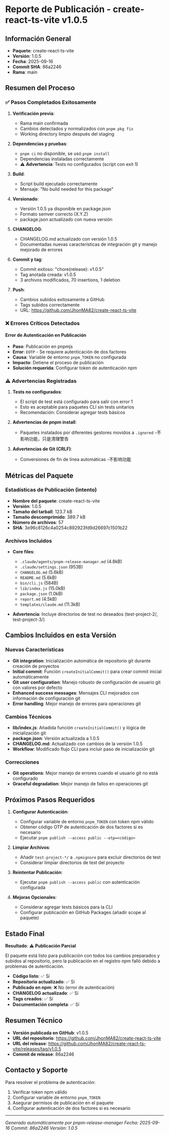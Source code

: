 # Reporte de Publicación - create-react-ts-vite v1.0.5

## Información General
- **Paquete**: create-react-ts-vite
- **Versión**: 1.0.5
- **Fecha**: 2025-09-16
- **Commit SHA**: 86a2246
- **Rama**: main

## Resumen del Proceso

### ✅ Pasos Completados Exitosamente
1. **Verificación previa**:
   - Rama main confirmada
   - Cambios detectados y normalizados con `pnpm pkg fix`
   - Working directory limpio después del staging

2. **Dependencias y pruebas**:
   - `pnpm ci` no disponible, se usó `pnpm install`
   - Dependencias instaladas correctamente
   - ⚠️ **Advertencia**: Tests no configurados (script con exit 1)

3. **Build**:
   - Script build ejecutado correctamente
   - Mensaje: "No build needed for this package"

4. **Versionado**:
   - Versión 1.0.5 ya disponible en package.json
   - Formato semver correcto (X.Y.Z)
   - package.json actualizado con nueva versión

5. **CHANGELOG**:
   - CHANGELOG.md actualizado con versión 1.0.5
   - Documentadas nuevas características de integración git y manejo mejorado de errores

6. **Commit y tag**:
   - Commit exitoso: "chore(release): v1.0.5"
   - Tag anotada creada: v1.0.5
   - 3 archivos modificados, 70 insertions, 1 deletion

7. **Push**:
   - Cambios subidos exitosamente a GitHub
   - Tags subidos correctamente
   - URL: https://github.com/JhonMA82/create-react-ts-vite

### ❌ Errores Críticos Detectados

#### Error de Autenticación en Publicación
- **Paso**: Publicación en pnpmjs
- **Error**: `EOTP` - Se requiere autenticación de dos factores
- **Causa**: Variable de entorno `pnpm_TOKEN` no configurada
- **Impacto**: Detiene el proceso de publicación
- **Solución requerida**: Configurar token de autenticación npm

### ⚠️ Advertencias Registradas

1. **Tests no configurados**:
   - El script de test está configurado para salir con error 1
   - Esto es aceptable para paquetes CLI sin tests unitarios
   - Recomendación: Considerar agregar tests básicos

2. **Advertencias de pnpm install**:
   - Paquetes instalados por diferentes gestores movidos a `.ignored`
   -不影响功能，只是清理警告

3. **Advertencias de Git (CRLF)**:
   - Conversiones de fin de línea automáticas
   -不影响功能

## Métricas del Paquete

### Estadísticas de Publicación (intento)
- **Nombre del paquete**: create-react-ts-vite
- **Versión**: 1.0.5
- **Tamaño del tarball**: 123.7 kB
- **Tamaño descomprimido**: 389.7 kB
- **Número de archivos**: 57
- **SHA**: 3e96c8126c4a0254c892923fd9d26697c1501b22

### Archivos Incluidos
- **Core files**:
  - `.claude/agents/pnpm-release-manager.md` (4.8kB)
  - `.claude/settings.json` (953B)
  - `CHANGELOG.md` (5.6kB)
  - `README.md` (5.6kB)
  - `bin/cli.js` (584B)
  - `lib/index.js` (15.0kB)
  - `package.json` (1.0kB)
  - `report.md` (4.5kB)
  - `templates/claude.md` (11.3kB)

- **Advertencia**: Incluye directorios de test no deseados (test-project-2/, test-project-3/)

## Cambios Incluidos en esta Versión

### Nuevas Características
- **Git integration**: Inicialización automática de repositorio git durante creación de proyectos
- **Initial commit**: Función `createInitialCommit()` para crear commit inicial automáticamente
- **Git user configuration**: Manejo robusto de configuración de usuario git con valores por defecto
- **Enhanced success messages**: Mensajes CLI mejorados con información de configuración git
- **Error handling**: Mejor manejo de errores para operaciones git

### Cambios Técnicos
- **lib/index.js**: Añadida función `createInitialCommit()` y lógica de inicialización git
- **package.json**: Versión actualizada a 1.0.5
- **CHANGELOG.md**: Actualizado con cambios de la versión 1.0.5
- **Workflow**: Modificado flujo CLI para incluir paso de inicialización git

### Correcciones
- **Git operations**: Mejor manejo de errores cuando el usuario git no está configurado
- **Graceful degradation**: Mejor manejo de fallos en operaciones git

## Próximos Pasos Requeridos

1. **Configurar Autenticación**:
   - Configurar variable de entorno `pnpm_TOKEN` con token npm válido
   - Obtener código OTP de autenticación de dos factores si es necesario
   - Ejecutar `pnpm publish --access public --otp=<código>`

2. **Limpiar Archivos**:
   - Añadir `test-project-*/` a `.npmignore` para excluir directorios de test
   - Considerar limpiar directorios de test del proyecto

3. **Reintentar Publicación**:
   - Ejecutar `pnpm publish --access public` con autenticación configurada

4. **Mejoras Opcionales**:
   - Considerar agregar tests básicos para la CLI
   - Configurar publicación en GitHub Packages (añadir scope al paquete)

## Estado Final

**Resultado**: ⚠️ **Publicación Parcial**

El paquete está listo para publicación con todos los cambios preparados y subidos al repositorio, pero la publicación en el registro npm falló debido a problemas de autenticación.

- **Código listo**: ✅ Sí
- **Repositorio actualizado**: ✅ Sí
- **Publicado en npm**: ❌ No (error de autenticación)
- **CHANGELOG actualizado**: ✅ Sí
- **Tags creados**: ✅ Sí
- **Documentación completa**: ✅ Sí

## Resumen Técnico

- **Versión publicada en GitHub**: v1.0.5
- **URL del repositorio**: https://github.com/JhonMA82/create-react-ts-vite
- **URL del release**: https://github.com/JhonMA82/create-react-ts-vite/releases/tag/v1.0.5
- **Commit de release**: 86a2246

## Contacto y Soporte

Para resolver el problema de autenticación:
1. Verificar token npm válido
2. Configurar variable de entorno `pnpm_TOKEN`
3. Asegurar permisos de publicación en el paquete
4. Configurar autenticación de dos factores si es necesario

---
*Generado automáticamente por pnpm-release-manager*
*Fecha: 2025-09-16*
*Commit: 86a2246*
*Versión: 1.0.5*
